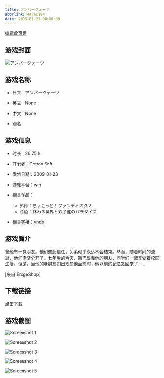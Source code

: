 ```yaml
---
title: アンバークォーツ
abbrlink: 442ac184
date: 2009-01-23 00:00:00
---
```

[编辑此页面](https://github.com/ACG-3/ADV3-source/blob/main/source/_posts/%E3%82%A2%E3%83%B3%E3%83%90%E3%83%BC%E3%82%AF%E3%82%A9%E3%83%BC%E3%83%84.md)

## 游戏封面

![アンバークォーツ](https://pan.timero.xyz/d/onedrive/img_lib_001/%E3%82%A2%E3%83%B3%E3%83%90%E3%83%BC%E3%82%AF%E3%82%A9%E3%83%BC%E3%83%84_cover.avif)


## 游戏名称

- 日文：アンバークォーツ
- 英文：None
- 中文：None

- 别名：


## 游戏信息

- 时长：26.75 h
- 开发者：Cotton Soft
- 发售日期：2009-01-23
- 游戏平台：win
- 相关作品：
   - 外传：ちょこっと！ファンディスク２
   - 角色：終わる世界と双子座のパラダイス

- 相关链接：[vndb](https://vndb.org/v1198)


## 游戏简介

曾经有一群朋友。他们彼此信任，关系似乎永远不会结束。然而，随着时间的流逝，他们逐渐分开了。七年后的今天，斯巴鲁和他的朋友、同学们一起享受着校园生活。但是，当他的老朋友们出现在他面前时，他以前的记忆又回来了......

[来自 ErogeShop］


## 下载链接

[点击下载](https://pan.timero.xyz/onedrive/adv_lib_001/%E3%82%A2%E3%83%B3%E3%83%90%E3%83%BC%E3%82%AF%E3%82%A9%E3%83%BC%E3%83%84)


## 游戏截图


![Screenshot 1](https://pan.timero.xyz/d/onedrive/img_lib_001/%E3%82%A2%E3%83%B3%E3%83%90%E3%83%BC%E3%82%AF%E3%82%A9%E3%83%BC%E3%83%84_Screenshot_1.avif)

![Screenshot 2](https://pan.timero.xyz/d/onedrive/img_lib_001/%E3%82%A2%E3%83%B3%E3%83%90%E3%83%BC%E3%82%AF%E3%82%A9%E3%83%BC%E3%83%84_Screenshot_2.avif)

![Screenshot 3](https://pan.timero.xyz/d/onedrive/img_lib_001/%E3%82%A2%E3%83%B3%E3%83%90%E3%83%BC%E3%82%AF%E3%82%A9%E3%83%BC%E3%83%84_Screenshot_3.avif)

![Screenshot 4](https://pan.timero.xyz/d/onedrive/img_lib_001/%E3%82%A2%E3%83%B3%E3%83%90%E3%83%BC%E3%82%AF%E3%82%A9%E3%83%BC%E3%83%84_Screenshot_4.avif)

![Screenshot 5](https://pan.timero.xyz/d/onedrive/img_lib_001/%E3%82%A2%E3%83%B3%E3%83%90%E3%83%BC%E3%82%AF%E3%82%A9%E3%83%BC%E3%83%84_Screenshot_5.avif)

